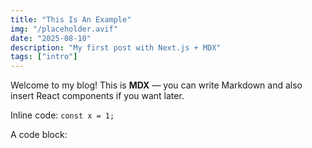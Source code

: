 ```yaml
---
title: "This Is An Example"
img: "/placeholder.avif"
date: "2025-08-10"
description: "My first post with Next.js + MDX"
tags: ["intro"]
---
```


Welcome to my blog! This is **MDX** — you can write Markdown and also insert React components if you want later.

Inline code: `const x = 1;`

A code block:

```js
